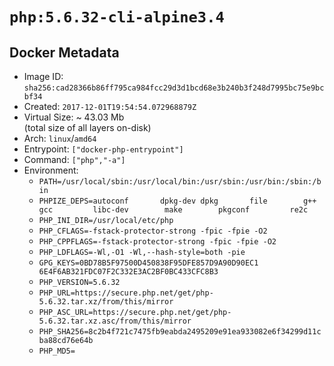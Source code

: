 # `php:5.6.32-cli-alpine3.4`

## Docker Metadata

- Image ID: `sha256:cad28366b86ff795ca984fcc29d3d1bcd68e3b240b3f248d7995bc75e9bcbf34`
- Created: `2017-12-01T19:54:54.072968879Z`
- Virtual Size: ~ 43.03 Mb  
  (total size of all layers on-disk)
- Arch: `linux`/`amd64`
- Entrypoint: `["docker-php-entrypoint"]`
- Command: `["php","-a"]`
- Environment:
  - `PATH=/usr/local/sbin:/usr/local/bin:/usr/sbin:/usr/bin:/sbin:/bin`
  - `PHPIZE_DEPS=autoconf 		dpkg-dev dpkg 		file 		g++ 		gcc 		libc-dev 		make 		pkgconf 		re2c`
  - `PHP_INI_DIR=/usr/local/etc/php`
  - `PHP_CFLAGS=-fstack-protector-strong -fpic -fpie -O2`
  - `PHP_CPPFLAGS=-fstack-protector-strong -fpic -fpie -O2`
  - `PHP_LDFLAGS=-Wl,-O1 -Wl,--hash-style=both -pie`
  - `GPG_KEYS=0BD78B5F97500D450838F95DFE857D9A90D90EC1 6E4F6AB321FDC07F2C332E3AC2BF0BC433CFC8B3`
  - `PHP_VERSION=5.6.32`
  - `PHP_URL=https://secure.php.net/get/php-5.6.32.tar.xz/from/this/mirror`
  - `PHP_ASC_URL=https://secure.php.net/get/php-5.6.32.tar.xz.asc/from/this/mirror`
  - `PHP_SHA256=8c2b4f721c7475fb9eabda2495209e91ea933082e6f34299d11cba88cd76e64b`
  - `PHP_MD5=`
